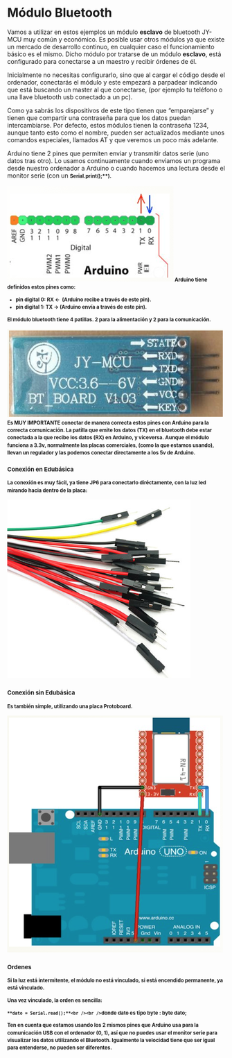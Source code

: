 
# Módulo Bluetooth

Vamos a utilizar en estos ejemplos un módulo **esclavo** de bluetooth JY-MCU muy común y económico. Es posible usar otros módulos ya que existe un mercado de desarrollo continuo, en cualquier caso el funcionamiento básico es el mismo. Dicho módulo por tratarse de un módulo **esclavo**, está configurado para conectarse a un maestro y recibir órdenes de él.  

Inicialmente no necesitas configurarlo, sino que al cargar el código desde el ordenador, conectarás el módulo y este empezará a parpadear indicando que está buscando un master al que conectarse, (por ejemplo tu teléfono o una llave bluetooth usb conectado a un pc).

Como ya sabrás los dispositivos de este tipo tienen que “emparejarse” y tienen que compartir una contraseña para que los datos puedan intercambiarse. Por defecto, estos módulos tienen la contraseña 1234, aunque tanto esto como el nombre, pueden ser actualizados mediante unos comandos especiales, llamados AT y que veremos un poco más adelante.

Arduino tiene 2 pines que permiten enviar y transmitir datos serie (uno datos tras otro). Lo usamos continuamente cuando enviamos un programa desde nuestro ordenador a Arduino o cuando hacemos una lectura desde el monitor serie (con un <strong style="font-size: 0.82em; line-height: 1.5;">Serial.print();**).

![](img/Captura_de_pantalla_2015-04-03_a_las_18.24.55.png)
Arduino tiene definidos estos pines como:

- pin digital 0: RX &lt;-  (Arduino recibe a través de este pin).
- pin digital 1: TX -&gt; (Arduino envía a través de este pin).

El módulo bluetooth tiene 4 patillas. 2 para la alimentación y 2 para la comunicación.

![](img/Captura_de_pantalla_2015-04-03_a_las_18.31.03.png)
Es MUY IMPORTANTE conectar de manera correcta estos pines con Arduino para la correcta comunicación. La patilla que emite los datos (TX) en el bluetooth debe estar conectada a la que recibe los datos (RX) en Arduino, y viceversa. Aunque el módulo funciona a 3.3v, normalmente las placas comerciales, (como la que estamos usando), llevan un regulador y las podemos conectar directamente a los 5v de Arduino. 

### Conexión en Edubásica

La conexión es muy fácil, ya tiene JP6 para conectarlo diréctamente, con la luz led mirando hacia dentro de la placa:

![](img/img3.png)
### Conexión sin Edubásica

Es también simple, utilizando una placa Protoboard.

![](img/Captura_de_pantalla_2015-04-03_a_las_18.32.26.png)


### 

### 

### 

### 

### 

### 

### Ordenes

Si la luz está intermitente, el módulo no está vinculado, si está encendido permanente, ya está vinculado.

Una vez vinculado, la orden es sencilla:

`**dato = Serial.read();**<br /><br />`donde dato es tipo byte : **byte dato;**

Ten en cuenta que estamos usando los 2 mismos pines que Arduino usa para la comunicación USB con el ordenador (0, 1), así que **no puedes usar el monitor serie** para visualizar los datos utilizando el Bluetooth. Igualmente la velocidad tiene que ser igual para entenderse, no pueden ser diferentes.

